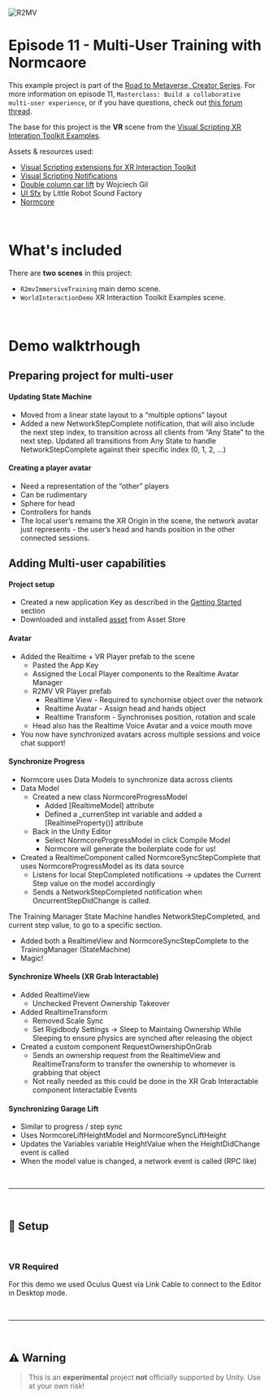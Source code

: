 ![R2MV](https://i.imgur.com/SAdxi7s.png)

# Episode 11 - Multi-User Training with Normcaore

This example project is part of the [Road to Metaverse, Creator Series](https://create.unity.com/road-to-metaverse). For more information on episode 11, `Masterclass: Build a collaborative multi-user experience`, or if you have questions, check out [this forum thread](https://forum.unity.com/threads/workshops-build-a-collaborative-multi-user-experience.1293408/).

The base for this project is the **VR** scene from the [Visual Scripting XR Interation Toolkit Examples](https://github.com/RoadToTheMetaverse/visualscripting-xri-examples).

Assets & resources used: 
- [Visual Scripting extensions for XR Interaction Toolkit](https://github.com/RoadToTheMetaverse/visualscripring.xrinteractiontoolkit)
- [Visual Scripting Notifications](https://github.com/RoadToTheMetaverse/visualscripting-notifications)
- [Double column car lift](https://grabcad.com/library/double-column-car-lift-1) by Wojciech Gil
- [UI Sfx](https://assetstore.unity.com/packages/audio/sound-fx/ui-sfx-36989) by Little Robot Sound Factory
- [Normcore](https://normcore.io/)

<br>


# What's included
There are **two scenes** in this project: 
- `R2mvImmersiveTraining` main demo scene.
- `WorldInteractionDemo` XR Interaction Toolkit Examples scene.


<br>

# Demo walktrhough

## Preparing project for multi-user
#### Updating State Machine
- Moved from a linear state layout to a “multiple options” layout
- Added a new NetworkStepComplete notification, that will also include the next step index, to transition across all clients from “Any State” to the next step.
Updated all transitions from Any State to handle NetworkStepComplete against their specific index (0, 1, 2, …)

#### Creating a player avatar
- Need a representation of the “other” players
- Can be rudimentary
- Sphere for head
- Controllers for hands
- The local user’s remains the XR Origin in the scene, the network avatar just represents - the user’s head and hands position in the other connected sessions.

## Adding Multi-user capabilities

#### Project setup
- Created a new application Key as described in the [Getting Started](https://normcore.io/documentation/essentials/getting-started.html) section
- Downloaded and installed [asset](https://assetstore.unity.com/packages/tools/network/normcore-free-multiplayer-voice-chat-for-all-platforms-195224#description) from Asset Store

#### Avatar
- Added the Realtime + VR Player prefab to the scene
  - Pasted the App Key
  - Assigned the Local Player components to the Realtime Avatar Manager
  - R2MV VR Player prefab
    - Realtime View - Required to synchornise object over the network
    - Realtime Avatar - Assign head and hands object
    - Realtime Transform - Synchronises position, rotation and scale
  - Head also has the Realtime Voice Avatar and a voice mouth move
- You now have synchronized avatars across multiple sessions and voice chat support!

#### Synchronize Progress
- Normcore uses Data Models to synchronize data across clients
- Data Model
  - Created a new class NormcoreProgressModel
    - Added [RealtimeModel] attribute 
    - Defined a _currenStep int variable and added a [RealtimeProperty()] attribute
  - Back in the Unity Editor
    - Select NormcoreProgressModel in click Compile Model
    - Normcore will generate the boilerplate code for us!
- Created a RealtimeComponent called NormcoreSyncStepComplete that uses NormcoreProgressModel as its data source
  - Listens for local StepCompleted notifications -> updates the Current Step value on the model accordingly
  - Sends a NetworkStepCompleted notification when OncurrentStepDidChange is called.

The Training Manager State Machine handles NetworkStepCompleted, and current step value, to go to a specific section.

- Added both a RealtimeView and NormcoreSyncStepComplete to the TrainingManager (StateMachine)
- Magic!

#### Synchronize Wheels (XR Grab Interactable)
- Added RealtimeView
  - Unchecked Prevent Ownership Takeover
- Added RealtimeTransform
  - Removed Scale Sync
  - Set Rigidbody Settings -> Sleep to Maintaing Ownership While Sleeping to ensure physics are synched after releasing the object
- Created a custom component RequestOwnershipOnGrab
  - Sends an ownership request from the RealtimeView and RealtimeTransform to transfer the ownership to whomever is grabbing that object
  - Not really needed as this could be done in the XR Grab Interactable component Interactable Events

#### Synchronizing Garage Lift
- Similar to progress / step sync
- Uses NormcoreLiftHeightModel and NormcoreSyncLiftHeight
- Updates the Variables variable HeightValue when the HeightDidChange event is called
- When the model value is changed, a network event is called (RPC like)


<br>

---

<br>

## 🚨 Setup

<br>

### VR Required

For this demo we used Oculus Quest via Link Cable to connect to the Editor in Desktop mode.

<br>

---

<br>

## ⚠️ Warning
> This is an **experimental** project **not** officially supported by Unity. Use at your own risk!
